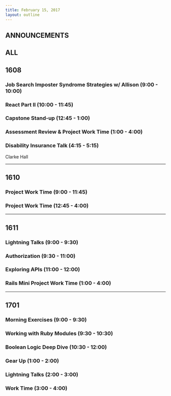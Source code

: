 ```yaml
---
title: February 15, 2017
layout: outline
---
```


## ANNOUNCEMENTS

## ALL

## 1608

### Job Search Imposter Syndrome Strategies w/ Allison (9:00 - 10:00)

### React Part II (10:00 - 11:45)

### Capstone Stand-up (12:45 - 1:00)

### Assessment Review & Project Work Time (1:00 - 4:00)

### Disability Insurance Talk (4:15 - 5:15)

Clarke Hall

***

## 1610

### Project Work Time (9:00 - 11:45)

### Project Work Time (12:45 - 4:00)

***

## 1611

### Lightning Talks (9:00 - 9:30)

### Authorization (9:30 - 11:00)

### Exploring APIs (11:00 - 12:00)

### Rails Mini Project Work Time (1:00 - 4:00)

***

## 1701

### Morning Exercises (9:00 - 9:30)

### Working with Ruby Modules (9:30 - 10:30)

### Boolean Logic Deep Dive (10:30 - 12:00)

### Gear Up (1:00 - 2:00)

### Lightning Talks (2:00 - 3:00)

### Work Time (3:00 - 4:00)
